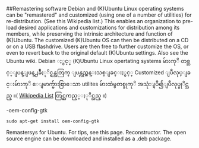 ##Remastering software
Debian and (K)Ubuntu Linux operating systems can be "remastered" and customized (using one of a number of utilities) for re-distribution. (See this Wikipedia list.) This enables an organization to pre-load desired applications and customizations for distribution among its members, while preserving the intrinsic architecture and function of (K)Ubuntu. The customized (K)Ubuntu OS can then be distributed on a CD or on a USB flashdrive. Users are then free to further customize the OS, or even to revert back to the original default (K)Ubuntu settings. Also see the Ubuntu wiki.
Debian ႏွင့္ (K)Ubuntu Linux opertating systems မ်ားကုိ တစ္ဆင့္ျပန္ျဖန္႕ခ်ီႏုိင္ရန္အတြက္ ျပန္လည္ဆန္းသစ္ျခင္းႏွင့္ Customized ျပဳလုပ္ျခင္းမ်ားကုိ ေျမာက္မ်ားစြာေသာ utilites မ်ားထဲမွတစ္ခုကုိ အသုံးျပဳ၍ျပဳလုပ္နုိင္သည္ ။( [Wikipedia List]( http://en.wikipedia.org/wiki/List_of_remastering_software) တြင္ႀကည့္ႏုိင္သည္ ။)


-oem-config-gtk 


	sudo apt-get install oem-config-gtk

Remastersys for Ubuntu. For tips, see this page.
Reconstructor. The open source engine can be downloaded and installed as a .deb package. 
